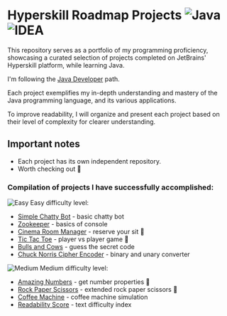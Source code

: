 # Hyperskill Roadmap Projects ![Java](https://badges.aleen42.com/src/java.svg)![IDEA](https://badges.aleen42.com/src/idea.svg)

This repository serves as a portfolio of my programming proficiency, showcasing a curated selection of projects completed on JetBrains' Hyperskill platform, while learning Java. 

I'm following the [Java Developer](https://hyperskill.org/tracks/17) path.

Each project exemplifies my in-depth understanding and mastery of the Java programming language, and its various applications.

To improve readability, I will organize and present each project based on their level of complexity for clearer understanding.

## Important notes
* Each project has its own independent repository.
* Worth checking out 💎

### Compilation of projects I have successfully accomplished:

![Easy](https://i.imgur.com/2vmB65w.png) Easy difficulty level:
  - [Simple Chatty Bot](https://github.com/dennisfsilva/hyperskill-Simple-Chatty-Bot-Java) - basic chatty bot
  - [Zookeeper](https://github.com/dennisfsilva/hyperskill-Zookeeper-Java) - basics of console
  - [Cinema Room Manager](https://github.com/dennisfsilva/hyperskill-Cinema-Room-Manager-Java) - reserve your sit 💎
  - [Tic Tac Toe](https://github.com/dennisfsilva/hyperskill-Tic-Tac-Toe-Java) - player vs player game 💎
  - [Bulls and Cows](https://github.com/dennisfsilva/hyperskill-Bulls-and-Cows-Java) - guess the secret code
  - [Chuck Norris Cipher Encoder](https://github.com/dennisfsilva/hyperskill-Chuck-Norris-Cipher-Encoder-Java) - binary and unary converter

![Medium](https://i.imgur.com/MrFxVny.png) Medium difficulty level:
  - [Amazing Numbers](https://github.com/dennisfsilva/hyperskill-Amazing-Numbers-Java) - get number properties 💎
  - [Rock Paper Scissors](https://github.com/dennisfsilva/hyperskill-Rock-Paper-Scissors-Java) - extended rock paper scissors 💎
  - [Coffee Machine](https://github.com/dennisfsilva/hyperskill-Coffee-Machine-Java) - coffee machine simulation
  - [Readability Score](https://github.com/dennisfsilva/hyperskill-Readability-Score-Java) - text difficulty index
